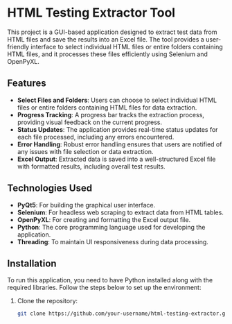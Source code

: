 # HTML Testing Extractor Tool

This project is a GUI-based application designed to extract test data from HTML files and save the results into an Excel file. The tool provides a user-friendly interface to select individual HTML files or entire folders containing HTML files, and it processes these files efficiently using Selenium and OpenPyXL.

## Features

- **Select Files and Folders**: Users can choose to select individual HTML files or entire folders containing HTML files for data extraction.
- **Progress Tracking**: A progress bar tracks the extraction process, providing visual feedback on the current progress.
- **Status Updates**: The application provides real-time status updates for each file processed, including any errors encountered.
- **Error Handling**: Robust error handling ensures that users are notified of any issues with file selection or data extraction.
- **Excel Output**: Extracted data is saved into a well-structured Excel file with formatted results, including overall test results.

## Technologies Used

- **PyQt5**: For building the graphical user interface.
- **Selenium**: For headless web scraping to extract data from HTML tables.
- **OpenPyXL**: For creating and formatting the Excel output file.
- **Python**: The core programming language used for developing the application.
- **Threading**: To maintain UI responsiveness during data processing.

## Installation

To run this application, you need to have Python installed along with the required libraries. Follow the steps below to set up the environment:

1. Clone the repository:
   ```bash
   git clone https://github.com/your-username/html-testing-extractor.git
